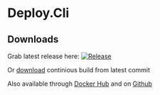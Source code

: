 # Deploy.Cli

## Downloads

Grab latest release here: [![Release](https://img.shields.io/github/release/Gigas002/dotnet_gh_deploy.svg)](https://github.com/Gigas002/dotnet_gh_deploy/releases/latest)

Or [download](https://github.com/Gigas002/dotnet_gh_deploy/releases/tag/continious) continious build from latest commit

Also available through [Docker Hub](https://hub.docker.com/repository/docker/gigas002/deploy.cli) and on [Github](https://github.com/Gigas002/dotnet_gh_deploy/pkgs/container/deploy.cli)
